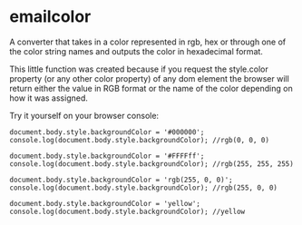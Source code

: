 # emailcolor
A converter that takes in a color represented in rgb, hex or through one of the color string names and outputs the color in hexadecimal format.

This little function was created because if you request the style.color property (or any other color property) of any dom element the browser will return either the value in RGB format or the name of the color depending on how it was assigned.

Try it yourself on your browser console:
````
document.body.style.backgroundColor = '#000000';
console.log(document.body.style.backgroundColor); //rgb(0, 0, 0)

document.body.style.backgroundColor = '#FFFFff';
console.log(document.body.style.backgroundColor); //rgb(255, 255, 255)

document.body.style.backgroundColor = 'rgb(255, 0, 0)';
console.log(document.body.style.backgroundColor); //rgb(255, 0, 0)

document.body.style.backgroundColor = 'yellow';
console.log(document.body.style.backgroundColor); //yellow
````
